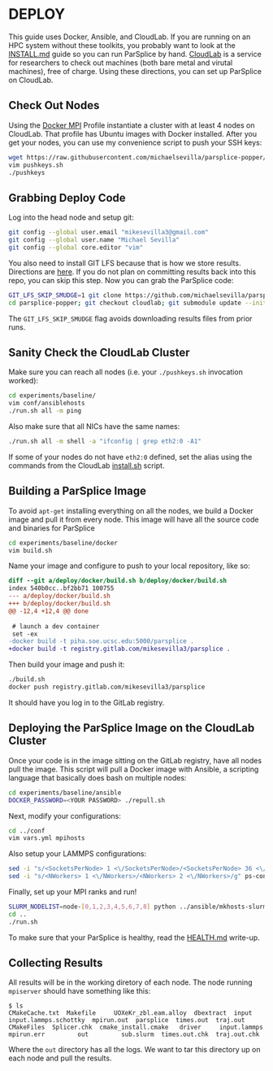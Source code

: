 # DEPLOY

This guide uses Docker, Ansible, and CloudLab. If you are running on an HPC
system without these toolkits, you probably want to look at the
[INSTALL.md](INSTALL.md) guide so you can run ParSplice by hand.
[CloudLab](https://cloudlab.us/) is a service for researchers to check out
machines (both bare metal and virutal machines), free of charge. Using these
directions, you can set up ParSplice on CloudLab.

## Check Out Nodes

Using the [Docker MPI] Profile instantiate a cluster with at least 4 nodes on
CloudLab. That profile has Ubuntu images with Docker installed.  After you get
your nodes, you can use my convenience script to push your SSH keys:

[Docker MPI]: https://www.cloudlab.us/p/221d1125-6f4e-11e7-ac8f-90e2ba22fee4

```bash
wget https://raw.githubusercontent.com/michaelsevilla/parsplice-popper/cloudlab/experiments/baseline/cloudlab/pushkeys.sh
vim pushkeys.sh
./pushkeys
```

## Grabbing Deploy Code

Log into the head node and setup git:

```bash
git config --global user.email "mikesevilla3@gmail.com"
git config --global user.name "Michael Sevilla"
git config --global core.editor "vim"
```

You also need to install GIT LFS because that is how we store results.
Directions are [here](https://github.com/git-lfs/git-lfs/wiki/Installation).
If you do not plan on committing results back into this repo, you can skip this
step. Now you can grab the ParSplice code:

```bash
GIT_LFS_SKIP_SMUDGE=1 git clone https://github.com/michaelsevilla/parsplice-popper.git
cd parsplice-popper; git checkout cloudlab; git submodule update --init --recursive 
```

The `GIT_LFS_SKIP_SMUDGE` flag avoids downloading results files from prior runs. 

## Sanity Check the CloudLab Cluster

Make sure you can reach all nodes (i.e. your `./pushkeys.sh` invocation worked):

```bash
cd experiments/baseline/
vim conf/ansiblehosts
./run.sh all -m ping 
```

Also make sure that all NICs have the same names:

```bash
./run.sh all -m shell -a "ifconfig | grep eth2:0 -A1"
```

If some of your nodes do not have `eth2:0` defined, set the alias using the
commands from the CloudLab [install.sh](cloudlab/install/install.sh) script.

## Building a ParSplice Image
To avoid `apt-get` installing everything on all the nodes, we build a Docker
image and pull it from every node. This image will have all the source code and
binaries for ParSplice

```bash
cd experiments/baseline/docker
vim build.sh
```

Name your image and configure to push to your local repository, like so:

```diff
diff --git a/deploy/docker/build.sh b/deploy/docker/build.sh
index 540b0cc..bf2bb71 100755
--- a/deploy/docker/build.sh
+++ b/deploy/docker/build.sh
@@ -12,4 +12,4 @@ done
 
 # launch a dev container
 set -ex
-docker build -t piha.soe.ucsc.edu:5000/parsplice .
+docker build -t registry.gitlab.com/mikesevilla3/parsplice .
```

Then build your image and push it:

```bash
./build.sh
docker push registry.gitlab.com/mikesevilla3/parsplice
```

It should have you log in to the GitLab registry.

## Deploying the ParSplice Image on the CloudLab Cluster

Once your code is in the image sitting on the GitLab registry, have all nodes
pull the image. This script will pull a Docker image with Ansible, a scripting
language that basically does bash on multiple nodes:

```bash
cd experiments/baseline/ansible
DOCKER_PASSWORD=<YOUR PASSWORD> ./repull.sh
```

Next, modify your configurations:

```bash
cd ../conf
vim vars.yml mpihosts
```

Also setup your LAMMPS configurations:

```bash
sed -i "s/<SocketsPerNode> 1 <\/SocketsPerNode>/<SocketsPerNode> 36 <\/SocketsPerNode>/g" ps-config/*
sed -i "s/<NWorkers> 1 <\/NWorkers>/<NWorkers> 2 <\/NWorkers>/g" ps-config/*
```

Finally, set up your MPI ranks and run!

```bash
SLURM_NODELIST=node-[0,1,2,3,4,5,6,7,8] python ../ansible/mkhosts-slurm.py 36 2
cd ..
./run.sh
```

To make sure that your ParSplice is healthy, read the
[HEALTH.md](HEALTH.md) write-up.

## Collecting Results

All results will be in the working diretory of each node. The node running
`mpiserver` should have something like this:

```
$ ls  
CMakeCache.txt	Makefile     UOXeKr_zbl.eam.alloy  dbextract  input	    input.lammps.schottky  mpirun.out  parsplice  times.out	 traj.out
CMakeFiles	Splicer.chk  cmake_install.cmake   driver     input.lammps  mpirun.err		   out	       sub.slurm  times.out.chk  traj.out.chk
```

Where the `out` directory has all the logs. We want to tar this directory up on
each node and pull the results.
